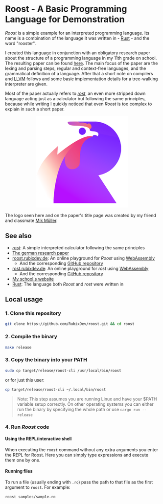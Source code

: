 # Roost - A Basic Programming Language for Demonstration
*Roost* is a simple example for an interpreted programming language.
Its name is a combination of the language it was written in - [Rust](https://rust-lang.org) - and the word "rooster".

I created this language in conjunction with an obligatory research paper about the structure of a programming language in my 11th grade on school. The resulting paper can be found [here](Facharbeit_Der-Aufbau-einer-Programmiersprache_Silas-Groh_2022-03-07_digital.pdf).
The main focus of the paper are the lexing and parsing steps, regular and context-free languages, and the grammatical definition of a language. After that a short note on compilers and [LLVM](https://llvm.org/) follows and some basic implementation details for a tree-walking interpreter are given.

Most of the paper actually refers to [*rost*](https://github.com/RubixDev/rost), an even more stripped down language acting just as a calculator but following the same principles, because while writing I quickly noticed that even *Roost* is too complex to explain in such a short paper.

<p align="center"><img src="logo.png" alt="Logo of Roost" title="Logo of Roost" width="300"></p>

The logo seen here and on the paper's title page was created by my friend and classmate [Mik Müller](https://github.com/MikMuellerDev).

## See also
- [*rost*](https://github.com/RubixDev/rost): A simple interpreted calculator following the same principles
- [The german research paper](Facharbeit_Der-Aufbau-einer-Programmiersprache_Silas-Groh_2022-03-07_digital.pdf)
- [roost.rubixdev.de](https://roost.rubixdev.de): An online playground for *Roost* using [WebAssembly](https://webassembly.org/)
  - And the corresponding [GitHub repository](https://github.com/RubixDev/roost-web)
- [rost.rubixdev.de](https://rost.rubixdev.de): An online playground for *rost* using [WebAssembly](https://webassembly.org/)
  - And the corresponding [GitHub repository](https://github.com/RubixDev/rost-web)
- [My school's website](http://cfg.wtal.de/)
- [Rust](https://rust-lang.org): The language both *Roost* and *rost* were written in

## Local usage
### 1. Clone this repository
```bash
git clone https://github.com/RubixDev/roost.git && cd roost
```

### 2. Compile the binary
```bash
make release
```

### 3. Copy the binary into your PATH
```bash
sudo cp target/release/roost-cli /usr/local/bin/roost
```
or for just this user:
```bash
cp target/release/roost-cli ~/.local/bin/roost
```

> Note: This step assumes you are running Linux and have your $PATH variable setup correctly. On other operating systems you can either run the binary by specifying the whole path or use `cargo run --release`

### 4. Run *Roost* code
#### Using the REPL/interactive shell
When executing the `roost` command without any extra arguments you enter the REPL for Roost. Here you can simply type expressions and execute them one by one.

#### Running files
To run a file (usually ending with `.ro`) pass the path to that file as the first argument to `roost`. For example:
```bash
roost samples/sample.ro
```
